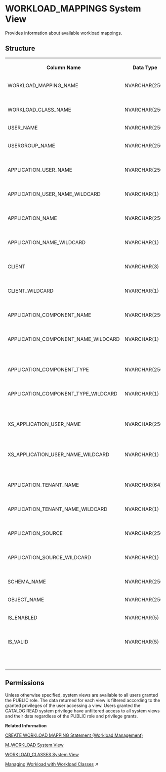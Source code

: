 <!-- loio89a066058d3f4e7f873216c6050181de -->

# WORKLOAD\_MAPPINGS System View

Provides information about available workload mappings.



## Structure


<table>
<tr>
<th valign="top">

Column Name

</th>
<th valign="top">

Data Type

</th>
<th valign="top">

Description

</th>
</tr>
<tr>
<td valign="top">

WORKLOAD\_MAPPING\_NAME

</td>
<td valign="top">

NVARCHAR\(256\)

</td>
<td valign="top">

Displays the workload mapping name.

</td>
</tr>
<tr>
<td valign="top">

WORKLOAD\_CLASS\_NAME

</td>
<td valign="top">

NVARCHAR\(256\)

</td>
<td valign="top">

Displays the workload class name.

</td>
</tr>
<tr>
<td valign="top">

USER\_NAME

</td>
<td valign="top">

NVARCHAR\(256\)

</td>
<td valign="top">

Displays the user name.

</td>
</tr>
<tr>
<td valign="top">

USERGROUP\_NAME

</td>
<td valign="top">

NVARCHAR\(256\)

</td>
<td valign="top">

Displays the name of the user group.

</td>
</tr>
<tr>
<td valign="top">

APPLICATION\_USER\_NAME

</td>
<td valign="top">

NVARCHAR\(256\)

</td>
<td valign="top">

Displays the name of the user logged in to the application.

</td>
</tr>
<tr>
<td valign="top">

APPLICATION\_USER\_NAME\_WILDCARD

</td>
<td valign="top">

NVARCHAR\(1\)

</td>
<td valign="top">

Displays the wildcard character that is allowed in the user name.

</td>
</tr>
<tr>
<td valign="top">

APPLICATION\_NAME

</td>
<td valign="top">

NVARCHAR\(256\)

</td>
<td valign="top">

Displays the name of the application..

</td>
</tr>
<tr>
<td valign="top">

APPLICATION\_NAME\_WILDCARD

</td>
<td valign="top">

NVARCHAR\(1\)

</td>
<td valign="top">

Displays the wildcard character that is used in APPLICATION\_NAME.

</td>
</tr>
<tr>
<td valign="top">

CLIENT

</td>
<td valign="top">

NVARCHAR\(3\)

</td>
<td valign="top">

Displays the session variable CLIENT.

</td>
</tr>
<tr>
<td valign="top">

CLIENT\_WILDCARD

</td>
<td valign="top">

NVARCHAR\(1\)

</td>
<td valign="top">

Displays the wildcard character that is used in CLIENT.

</td>
</tr>
<tr>
<td valign="top">

APPLICATION\_COMPONENT\_NAME

</td>
<td valign="top">

NVARCHAR\(256\)

</td>
<td valign="top">

Displays the name of the application component.

</td>
</tr>
<tr>
<td valign="top">

APPLICATION\_COMPONENT\_NAME\_WILDCARD

</td>
<td valign="top">

NVARCHAR\(1\)

</td>
<td valign="top">

Displays the wildcard that can be used in APPLICATION\_COMPONENT\_NAME.

</td>
</tr>
<tr>
<td valign="top">

APPLICATION\_COMPONENT\_TYPE

</td>
<td valign="top">

NVARCHAR\(256\)

</td>
<td valign="top">

Displays the type of application component.

</td>
</tr>
<tr>
<td valign="top">

APPLICATION\_COMPONENT\_TYPE\_WILDCARD

</td>
<td valign="top">

NVARCHAR\(1\)

</td>
<td valign="top">

Displays the wildcard character that is used in APPLICATION\_COMPONENT\_TYPE.

</td>
</tr>
<tr>
<td valign="top">

XS\_APPLICATION\_USER\_NAME

</td>
<td valign="top">

NVARCHAR\(256\)

</td>
<td valign="top">

Displays the user name assigned to the session variable XS\_APPLICATIONUSER.

</td>
</tr>
<tr>
<td valign="top">

XS\_APPLICATION\_USER\_NAME\_WILDCARD

</td>
<td valign="top">

NVARCHAR\(1\)

</td>
<td valign="top">

Displays the wildcard character that is used for the session variable XS\_APPLICATIONUSER.

</td>
</tr>
<tr>
<td valign="top">

APPLICATION\_TENANT\_NAME

</td>
<td valign="top">

NVARCHAR\(64\)

</td>
<td valign="top">

Displays the session variable of the application tenant.

</td>
</tr>
<tr>
<td valign="top">

APPLICATION\_TENANT\_NAME\_WILDCARD

</td>
<td valign="top">

NVARCHAR\(1\)

</td>
<td valign="top">

Displays the wild card of the application tenant.

</td>
</tr>
<tr>
<td valign="top">

APPLICATION\_SOURCE

</td>
<td valign="top">

NVARCHAR\(256\)

</td>
<td valign="top">

Displays the APPLICATIONSOURCE variable.

</td>
</tr>
<tr>
<td valign="top">

APPLICATION\_SOURCE\_WILDCARD

</td>
<td valign="top">

NVARCHAR\(1\)

</td>
<td valign="top">

Displays the wild card of the APPLICATIONSOURCE variable.

</td>
</tr>
<tr>
<td valign="top">

SCHEMA\_NAME

</td>
<td valign="top">

NVARCHAR\(256\)

</td>
<td valign="top">

Displays the name of the schema.

</td>
</tr>
<tr>
<td valign="top">

OBJECT\_NAME

</td>
<td valign="top">

NVARCHAR\(256\)

</td>
<td valign="top">

Displays the name of the object.

</td>
</tr>
<tr>
<td valign="top">

IS\_ENABLED

</td>
<td valign="top">

NVARCHAR\(5\)

</td>
<td valign="top">

Displays whether the workload class is enabled: TRUE/FALSE.

</td>
</tr>
<tr>
<td valign="top">

IS\_VALID

</td>
<td valign="top">

NVARCHAR\(5\)

</td>
<td valign="top">

Displays whether the workload mapping is valid or not. This value is FALSE when its base object is changed or dropped: TRUE/FALSE.

</td>
</tr>
</table>



<a name="loio89a066058d3f4e7f873216c6050181de__section_ebc_1c1_fzb"/>

## Permissions

Unless otherwise specified, system views are available to all users granted the PUBLIC role. The data returned for each view is filtered according to the granted privileges of the user accessing a view. Users granted the CATALOG READ system privilege have unfiltered access to all system views and their data regardless of the PUBLIC role and privilege grants.

**Related Information**  


[CREATE WORKLOAD MAPPING Statement \(Workload Management\)](../../010-SQL-Reference/012-SQL-Statements/create-workload-mapping-statement-workload-management-996978a.md "Defines workload mappings.")

[M\_WORKLOAD System View](../022-Monitoring-Views/m-workload-system-view-20cb5a7.md "Provides information about the database workload collected every minute.")

[WORKLOAD\_CLASSES System View](workload-classes-system-view-d520e47.md "Provides information about available workload classes.")

[Managing Workload with Workload Classes](https://help.sap.com/viewer/f9c5015e72e04fffa14d7d4f7267d897/2024_3_QRC/en-US/5066181717df4110931271d1efd84cbc.html "You can manage workload in SAP HANA by creating workload classes and workload class mappings. Appropriate workload parameters are then dynamically applied to each client session.") :arrow_upper_right:

